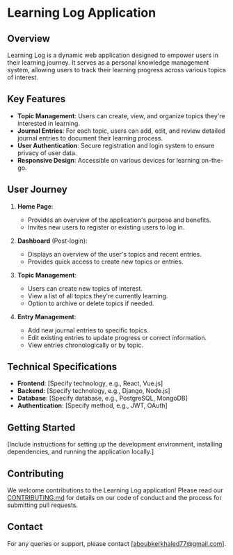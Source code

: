 # Learning Log Application

## Overview

Learning Log is a dynamic web application designed to empower users in their learning journey. It serves as a personal knowledge management system, allowing users to track their learning progress across various topics of interest.

## Key Features

- **Topic Management**: Users can create, view, and organize topics they're interested in learning.
- **Journal Entries**: For each topic, users can add, edit, and review detailed journal entries to document their learning process.
- **User Authentication**: Secure registration and login system to ensure privacy of user data.
- **Responsive Design**: Accessible on various devices for learning on-the-go.

## User Journey

1. **Home Page**: 
   - Provides an overview of the application's purpose and benefits.
   - Invites new users to register or existing users to log in.

2. **Dashboard** (Post-login):
   - Displays an overview of the user's topics and recent entries.
   - Provides quick access to create new topics or entries.

3. **Topic Management**:
   - Users can create new topics of interest.
   - View a list of all topics they're currently learning.
   - Option to archive or delete topics if needed.

4. **Entry Management**:
   - Add new journal entries to specific topics.
   - Edit existing entries to update progress or correct information.
   - View entries chronologically or by topic.

## Technical Specifications

- **Frontend**: [Specify technology, e.g., React, Vue.js]
- **Backend**: [Specify technology, e.g., Django, Node.js]
- **Database**: [Specify database, e.g., PostgreSQL, MongoDB]
- **Authentication**: [Specify method, e.g., JWT, OAuth]

## Getting Started

[Include instructions for setting up the development environment, installing dependencies, and running the application locally.]

## Contributing

We welcome contributions to the Learning Log application! Please read our [CONTRIBUTING.md](CONTRIBUTING.md) for details on our code of conduct and the process for submitting pull requests.

## Contact

For any queries or support, please contact [aboubkerkhaled77@gmail.com].
